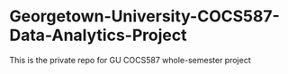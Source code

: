 # Georgetown-University-COCS587-Data-Analytics-Project
This is the private repo for GU COCS587 whole-semester project

